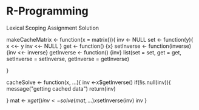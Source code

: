 # R-Programming
Lexical Scoping Assignment Solution

makeCacheMatrix <- function(x = matrix()){
  inv <- NULL 
  set <- function(y){
    x <<- y
    inv <<- NULL
  }
  get <- function() {x}
  setInverse <- function(inverse) {inv <<- inverse}
  getInverse <- function() {inv}
  list(set = set, get = get, setInverse = setInverse, getInverse = getInverse)
  
}

cacheSolve <- function(x, ...){
  inv <-x$getInverse()
  if(!is.null(inv)){
    message("getting cached data")
    return(inv)
    
  }
  mat <- x$get()
  inv <- solve(mat, ...)
  x$setInverse(inv)
  inv
}
